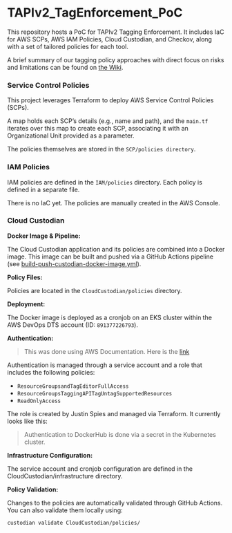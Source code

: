 # TAPIv2_TagEnforcement_PoC
This repository hosts a PoC for TAPIv2 Tagging Enforcement. It includes IaC for AWS SCPs, AWS IAM Policies, Cloud Custodian, and Checkov, along with a set of tailored policies for each tool.

A brief summary of our tagging policy approaches with direct focus on risks and limitations can be found on [the Wiki](https://github.com/germangarces/TAPIv2_TagEnforcement_PoC/wiki).

### Service Control Policies

This project leverages Terraform to deploy AWS Service Control Policies (SCPs).

A map holds each SCP’s details (e.g., name and path), and the `main.tf` iterates over this map to create each SCP, associating it with an Organizational Unit provided as a parameter.

The policies themselves are stored in the `SCP/policies directory`.

### IAM Policies

IAM policies are defined in the `IAM/policies` directory. Each policy is defined in a separate file.

There is no IaC yet. The policies are manually created in the AWS Console.

### Cloud Custodian

**Docker Image & Pipeline:**

The Cloud Custodian application and its policies are combined into a Docker image. This image can be built and pushed via a GitHub Actions pipeline (see [build-push-custodian-docker-image.yml](https://github.com/germangarces/TAPIv2_TagEnforcement_PoC/actions/workflows/build-push-custodian-docker-image.yml)).

**Policy Files:**

Policies are located in the `CloudCustodian/policies` directory.

**Deployment:**

The Docker image is deployed as a cronjob on an EKS cluster within the AWS DevOps DTS account (ID: `891377226793`).

**Authentication:**

> This was done using AWS Documentation. Here is the [link](https://docs.aws.amazon.com/eks/latest/userguide/iam-roles-for-service-accounts.html)

Authentication is managed through a service account and a role that includes the following policies:

- `ResourceGroupsandTagEditorFullAccess`
- `ResourceGroupsTaggingAPITagUntagSupportedResources`
- `ReadOnlyAccess`

The role is created by Justin Spies and managed via Terraform. It currently looks like this:

> Authentication to DockerHub is done via a secret in the Kubernetes cluster.

**Infrastructure Configuration:**

The service account and cronjob configuration are defined in the CloudCustodian/infrastructure directory.

**Policy Validation:**

Changes to the policies are automatically validated through GitHub Actions. You can also validate them locally using:

```bash
custodian validate CloudCustodian/policies/
```